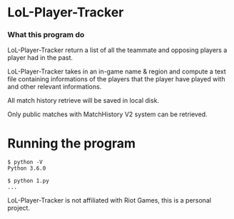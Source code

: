 # LoL-Player-Tracker

### What this program do

LoL-Player-Tracker return a list of all the teammate and opposing players a player had in the past.
 
LoL-Player-Tracker takes in an in-game name & region and compute a text file containing informations of the players that the player have played with and other relevant informations.

All match history retrieve will be saved in local disk.

Only public matches with MatchHistory V2 system can be retrieved.

# Running the program
```
$ python -V
Python 3.6.0

$ python 1.py
...
```

LoL-Player-Tracker is not affiliated with Riot Games, this is a personal project.
